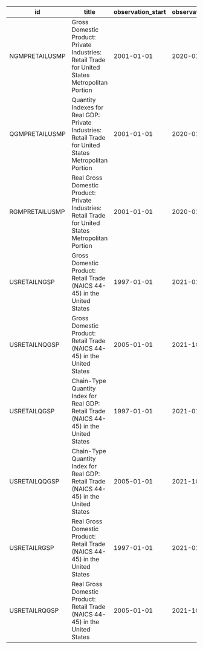 | id             | title                                                                                                  | observation_start   | observation_end   |
|----------------|--------------------------------------------------------------------------------------------------------|---------------------|-------------------|
| NGMPRETAILUSMP | Gross Domestic Product: Private Industries: Retail Trade for United States Metropolitan Portion        | 2001-01-01          | 2020-01-01        |
| QGMPRETAILUSMP | Quantity Indexes for Real GDP: Private Industries: Retail Trade for United States Metropolitan Portion | 2001-01-01          | 2020-01-01        |
| RGMPRETAILUSMP | Real Gross Domestic Product: Private Industries: Retail Trade for United States Metropolitan Portion   | 2001-01-01          | 2020-01-01        |
| USRETAILNGSP   | Gross Domestic Product: Retail Trade (NAICS 44-45) in the United States                                | 1997-01-01          | 2021-01-01        |
| USRETAILNQGSP  | Gross Domestic Product: Retail Trade (NAICS 44-45) in the United States                                | 2005-01-01          | 2021-10-01        |
| USRETAILQGSP   | Chain-Type Quantity Index for Real GDP: Retail Trade (NAICS 44-45) in the United States                | 1997-01-01          | 2021-01-01        |
| USRETAILQQGSP  | Chain-Type Quantity Index for Real GDP: Retail Trade (NAICS 44-45) in the United States                | 2005-01-01          | 2021-10-01        |
| USRETAILRGSP   | Real Gross Domestic Product: Retail Trade (NAICS 44-45) in the United States                           | 1997-01-01          | 2021-01-01        |
| USRETAILRQGSP  | Real Gross Domestic Product: Retail Trade (NAICS 44-45) in the United States                           | 2005-01-01          | 2021-10-01        |